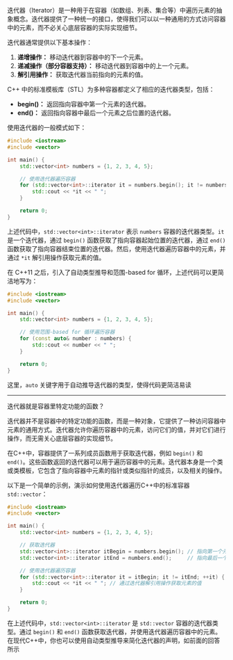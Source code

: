
迭代器（Iterator）是一种用于在容器（如数组、列表、集合等）中遍历元素的抽象概念。迭代器提供了一种统一的接口，使得我们可以以一种通用的方式访问容器中的元素，而不必关心底层容器的实际实现细节。

迭代器通常提供以下基本操作：

1. **递增操作：** 移动迭代器到容器中的下一个元素。
2. **递减操作（部分容器支持）：** 移动迭代器到容器中的上一个元素。
3. **解引用操作：** 获取迭代器当前指向的元素的值。

C++ 中的标准模板库（STL）为多种容器都定义了相应的迭代器类型，包括：
- **begin()：** 返回指向容器中第一个元素的迭代器。
- **end()：** 返回指向容器中最后一个元素之后位置的迭代器。

使用迭代器的一般模式如下：
```cpp
#include <iostream>
#include <vector>

int main() {
    std::vector<int> numbers = {1, 2, 3, 4, 5};

    // 使用迭代器遍历容器
    for (std::vector<int>::iterator it = numbers.begin(); it != numbers.end(); ++it) {
        std::cout << *it << " ";
    }

    return 0;
}
```

上述代码中，`std::vector<int>::iterator` 表示 `numbers` 容器的迭代器类型。`it` 是一个迭代器，通过 `begin()` 函数获取了指向容器起始位置的迭代器，通过 `end()` 函数获取了指向容器结束位置的迭代器。然后，使用迭代器遍历容器中的元素，并通过 `*it` 解引用操作获取元素的值。

在 C++11 之后，引入了自动类型推导和范围-based for 循环，上述代码可以更简洁地写为：

```cpp
#include <iostream>
#include <vector>

int main() {
    std::vector<int> numbers = {1, 2, 3, 4, 5};

    // 使用范围-based for 循环遍历容器
    for (const auto& number : numbers) {
        std::cout << number << " ";
    }

    return 0;
}
```
这里，`auto` 关键字用于自动推导迭代器的类型，使得代码更简洁易读

---
迭代器就是容器里特定功能的函数？

迭代器并不是容器中的特定功能的函数，而是一种对象，它提供了一种访问容器中元素的通用方式。迭代器允许你遍历容器中的元素，访问它们的值，并对它们进行操作，而无需关心底层容器的实现细节。

在C++中，容器提供了一系列成员函数用于获取迭代器，例如 `begin()` 和 `end()`。这些函数返回的迭代器可以用于遍历容器中的元素。迭代器本身是一个类或类模板，它包含了指向容器中元素的指针或类似指针的成员，以及相关的操作。

以下是一个简单的示例，演示如何使用迭代器遍历C++中的标准容器 `std::vector`：

```cpp
#include <iostream>
#include <vector>

int main() {
    std::vector<int> numbers = {1, 2, 3, 4, 5};

    // 获取迭代器
    std::vector<int>::iterator itBegin = numbers.begin(); // 指向第一个元素
    std::vector<int>::iterator itEnd = numbers.end();     // 指向最后一个元素之后的位置

    // 使用迭代器遍历容器
    for (std::vector<int>::iterator it = itBegin; it != itEnd; ++it) {
        std::cout << *it << " "; // 通过迭代器解引用操作获取元素的值
    }

    return 0;
}
```

在上述代码中，`std::vector<int>::iterator` 是 `std::vector` 容器的迭代器类型。通过 `begin()` 和 `end()` 函数获取迭代器，并使用迭代器遍历容器中的元素。在现代C++中，你也可以使用自动类型推导来简化迭代器的声明，如前面的回答所示
